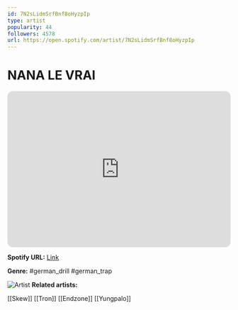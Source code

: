 ```yaml
---
id: 7N2sLidmSrfBnf8oHyzpIp
type: artist
popularity: 44
followers: 4578
url: https://open.spotify.com/artist/7N2sLidmSrfBnf8oHyzpIp
---
```

# NANA LE VRAI

<iframe style="border-radius:12px" src="https://open.spotify.com/embed/artist/7N2sLidmSrfBnf8oHyzpIp" width="100%" height="352" frameBorder="0" allowfullscreen="" allow="autoplay; clipboard-write; encrypted-media; fullscreen; picture-in-picture" loading="lazy"></iframe>

**Spotify URL:** [Link](https://open.spotify.com/artist/7N2sLidmSrfBnf8oHyzpIp)

**Genre:**  #german_drill #german_trap

![Artist](https://i.scdn.co/image/ab6761610000e5eba95563d5a46f081009ac06ab)
**Related artists:**

[[Skew]]
[[Tron]]
[[Endzone]]
[[Yungpalo]]
